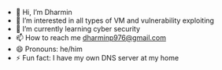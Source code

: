 - 👋 Hi, I’m Dharmin
- 👀 I’m interested in all types of VM and vulnerability exploiting
- 🌱 I’m currently learning cyber security
- 📫 How to reach me dharminp976@gmail.com
- 😄 Pronouns: he/him
- ⚡ Fun fact: I have my own DNS server at my home 

<!---
patel5d2/patel5d2 is a ✨ special ✨ repository because its `README.md` (this file) appears on your GitHub profile.
You can click the Preview link to take a look at your changes.
--->
